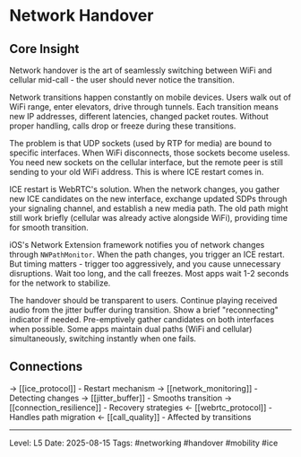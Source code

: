 # Network Handover

## Core Insight
Network handover is the art of seamlessly switching between WiFi and cellular mid-call - the user should never notice the transition.

Network transitions happen constantly on mobile devices. Users walk out of WiFi range, enter elevators, drive through tunnels. Each transition means new IP addresses, different latencies, changed packet routes. Without proper handling, calls drop or freeze during these transitions.

The problem is that UDP sockets (used by RTP for media) are bound to specific interfaces. When WiFi disconnects, those sockets become useless. You need new sockets on the cellular interface, but the remote peer is still sending to your old WiFi address. This is where ICE restart comes in.

ICE restart is WebRTC's solution. When the network changes, you gather new ICE candidates on the new interface, exchange updated SDPs through your signaling channel, and establish a new media path. The old path might still work briefly (cellular was already active alongside WiFi), providing time for smooth transition.

iOS's Network Extension framework notifies you of network changes through `NWPathMonitor`. When the path changes, you trigger an ICE restart. But timing matters - trigger too aggressively, and you cause unnecessary disruptions. Wait too long, and the call freezes. Most apps wait 1-2 seconds for the network to stabilize.

The handover should be transparent to users. Continue playing received audio from the jitter buffer during transition. Show a brief "reconnecting" indicator if needed. Pre-emptively gather candidates on both interfaces when possible. Some apps maintain dual paths (WiFi and cellular) simultaneously, switching instantly when one fails.

## Connections
→ [[ice_protocol]] - Restart mechanism
→ [[network_monitoring]] - Detecting changes
→ [[jitter_buffer]] - Smooths transition
→ [[connection_resilience]] - Recovery strategies
← [[webrtc_protocol]] - Handles path migration
← [[call_quality]] - Affected by transitions

---
Level: L5
Date: 2025-08-15
Tags: #networking #handover #mobility #ice